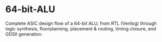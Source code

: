 # 64-bit-ALU
Complete ASIC design flow of a 64-bit ALU, from RTL (Verilog) through logic synthesis, floorplanning, placement &amp; routing, timing closure, and GDSII generation.

